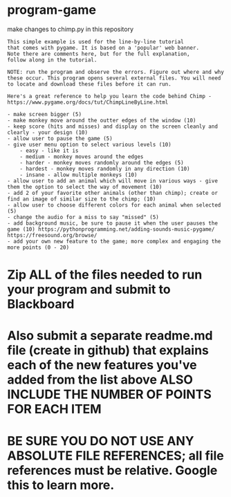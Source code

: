 # program-game
make changes to chimp.py in this repository

```
This simple example is used for the line-by-line tutorial
that comes with pygame. It is based on a 'popular' web banner.
Note there are comments here, but for the full explanation,
follow along in the tutorial.

NOTE: run the program and observe the errors. Figure out where and why these occur. This program opens several external files. You will need to locate and download these files before it can run. 

Here's a great reference to help you learn the code behind Chimp - https://www.pygame.org/docs/tut/ChimpLineByLine.html
```
```
- make screen bigger (5)
- make monkey move around the outter edges of the window (10)
- keep score (hits and misses) and display on the screen cleanly and clearly - your design (10)
- allow user to pause the game (5)
- give user menu option to select various levels (10)
    - easy - like it is
    - medium - monkey moves around the edges
    - harder - monkey moves randomly around the edges (5)
    - hardest - monkey moves randomly in any direction (10)
    - insane - allow multiple monkeys (10)
- allow user to add an animal which will move in various ways - give them the option to select the way of movement (10)
- add 2 of your favorite other animals (other than chimp); create or find an image of similar size to the chimp; (10)
- allow user to choose different colors for each animal when selected (5)
- change the audio for a miss to say "missed" (5)
- add background music, be sure to pause it when the user pauses the game (10) https://pythonprogramming.net/adding-sounds-music-pygame/
https://freesound.org/browse/
- add your own new feature to the game; more complex and engaging the more points (0 - 20)
```
# Zip ALL of the files needed to run your program and submit to Blackboard

# Also submit a separate readme.md file (create in github) that explains each of the new features you've added from the list above ALSO INCLUDE THE NUMBER OF POINTS FOR EACH ITEM

# BE SURE YOU DO NOT USE ANY ABSOLUTE FILE REFERENCES; all file references must be relative. Google this to learn more. 
